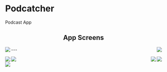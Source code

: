 # Podcatcher

Podcast App

<h2 align="center">App Screens</h2>

<img src="https://raw.githubusercontent.com/chriswebb09/podcatcher/master/Resource/start.png" align="left">
<img src="https://raw.githubusercontent.com/chriswebb09/podcatcher/master/Resource/login-no-content.png" align="right">
---
<p>
<img src="https://raw.githubusercontent.com/chriswebb09/podcatcher/master/Resource/loginscreen.png" align="left">
<img src="https://raw.githubusercontent.com/chriswebb09/podcatcher/master/Resource/createaccount.png" align="right">
</p>

<p>
<img src="https://raw.githubusercontent.com/chriswebb09/podcatcher/master/Resource/podcasts.jpg" align="right"> 
<img src="https://raw.githubusercontent.com/chriswebb09/podcatcher/master/Resource/podcast-list.jpg" align="left">
</p>
<br>

<img src="https://raw.githubusercontent.com/chriswebb09/podcatcher/master/Resource/podcast-list-full.jpg" align="center">


